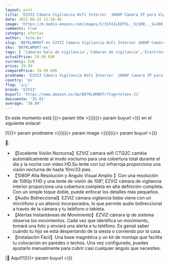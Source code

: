 ```yaml
---
layout: post
title: 'EZVIZ Cámara Vigilancia WiFi Interior  1080P Camara IP para Vigilar Bebés y Mascotas  Visión Nocturna  Detección de Movimiento  Audio Bidireccional  Compatible con Alexa  Modelo CTQ2C'
date: 2022-08-22 11:38:46
image: 'https://m.media-amazon.com/images/I/31FAILE8ThL._SL500_._SL400_.jpg'
comments: true
category: ofertas
author: 'tole.es'
slug: 'B07KLWM8KT-es EZVIZ Cámara Vigilancia WiFi Interior 1080P Camara IP para...'
sku: 'B07KLWM8KT-es'
tags: [ 'Cámaras bala de vigilancia','Cámaras de vigilancia','Electrónica','Fotografía y videocámaras','bebés','ezviz','🇪🇸', ]
actualPrice: 29.99 EUR
currency: EUR
price: 29.99
comparePrice: 39.99 EUR
prodname: 'EZVIZ Cámara Vigilancia WiFi Interior  1080P Camara IP para Vigilar Bebés y Mascotas  Visión Nocturna  Detección de Movimiento  Audio Bidireccional  Compatible con Alexa  Modelo CTQ2C'
country: 'es'
flag: '🇪🇸'
brand: 'EZVIZ'
buyurl: 'https://www.amazon.es/dp/B07KLWM8KT/?tag=tolees-21'
descuento: '25.01'
average: '39.99'
---
```


En este momento está [{{< param title >}}]({{< param buyurl >}}) en el siguiente enlace!

[![{{< param prodname >}}]({{< param image >}})]({{< param buyurl >}})

🔎:

- 【Excelente Visión Nocturna】EZVIZ camara wifi CTQ2C cambia automáticamente al modo nocturno para una cobertura total durante el día y la noche con video HD.Su lente con luz infrarroja proporciona una visión nocturna de hasta 10m/33 pies.
- 【1080P Alta Resolución y Ángulo Visual Amplio 】Con una resolución de 1080p FHD y una lente de visión de 108°, EZVIZ cámara de vigilancia interior proporciona una cobertura completa en alta definición completa. Con un simple toque doble, puede enfocar los detalles más pequeños.
- 【Audio Bidireccional】EZVIZ cámara vigilancia bebe viene con un micrófono y un altavoz incorporados, lo que permite audio bidireccional a través de la cámara y tu teléfono o tableta.
- 【Alertas Instantáneas de Movimiento】EZVIZ cámara ip de sistema observa los movimientos. Cada vez que identifica un movimiento, tomará una foto y enviará una alerta a tu teléfono. Es genial saber cuándo tu hijo se está despertando de la siesta o corriendo por la casa.
- 【Instalación Fácil】Una base magnética y un kit de montaje que facilita tu colocación en paredes o techos. Una vez configurado, puedes ajustarlo manualmente para cubrir casi cualquier ángulo que necesites.

[🛒 Aquí!!!]({{< param buyurl >}})
